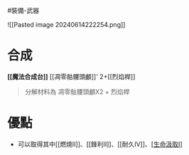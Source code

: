 #裝備-武器 

![[Pasted image 20240614222254.png]]
# 合成
**[[魔法合成台]]**
[[凋零骷髏頭顱]]' 2+[[烈焰桿]]
> 分解材料為
	凋零骷髏頭顱X2 + 烈焰桿
# 優點
- 可以取得其中[[燃燒II]]、[[鋒利II]]、[[耐久IV]]、[[生命汲取I]](特殊附魔)